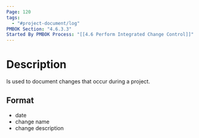 ```yaml
---
Page: 120
tags:
  - "#project-document/log"
PMBOK Section: "4.6.3.3"
Started By PMBOK Process: "[[4.6 Perform Integrated Change Control]]"
---
```

# Description
Is used to document changes that occur during a project.
## Format
- date
- change name
- change description




